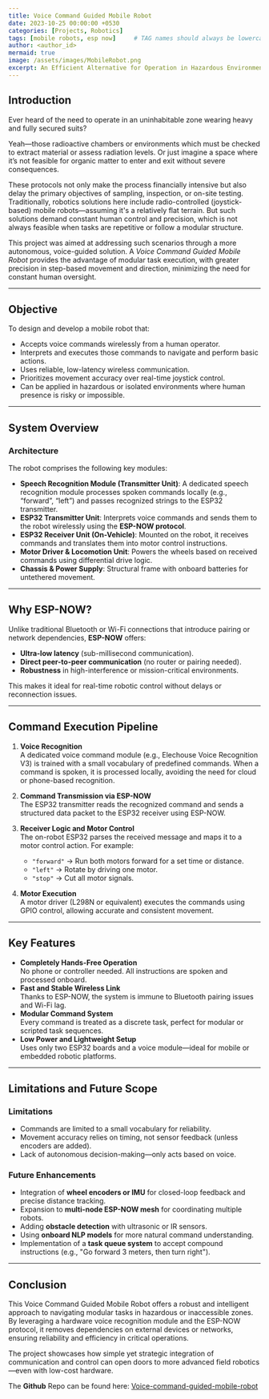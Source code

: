 ```yaml
---
title: Voice Command Guided Mobile Robot
date: 2023-10-25 00:00:00 +0530
categories: [Projects, Robotics]
tags: [mobile robots, esp now]     # TAG names should always be lowercase
author: <author_id>
mermaid: true
image: /assets/images/MobileRobot.png
excerpt: An Efficient Alternative for Operation in Hazardous Environments
---
```



## Introduction

Ever heard of the need to operate in an uninhabitable zone wearing heavy and fully secured suits?

Yeah—those radioactive chambers or environments which must be checked to extract material or assess radiation levels. Or just imagine a space where it’s not feasible for organic matter to enter and exit without severe consequences.

These protocols not only make the process financially intensive but also delay the primary objectives of sampling, inspection, or on-site testing. Traditionally, robotics solutions here include radio-controlled (joystick-based) mobile robots—assuming it's a relatively flat terrain. But such solutions demand constant human control and precision, which is not always feasible when tasks are repetitive or follow a modular structure.

This project was aimed at addressing such scenarios through a more autonomous, voice-guided solution. A *Voice Command Guided Mobile Robot* provides the advantage of modular task execution, with greater precision in step-based movement and direction, minimizing the need for constant human oversight.

---

## Objective

To design and develop a mobile robot that:


- Accepts voice commands wirelessly from a human operator.
- Interprets and executes those commands to navigate and perform basic actions.
- Uses reliable, low-latency wireless communication.
- Prioritizes movement accuracy over real-time joystick control.
- Can be applied in hazardous or isolated environments where human presence is risky or impossible.

---

## System Overview

### Architecture

The robot comprises the following key modules:
- **Speech Recognition Module (Transmitter Unit)**: A dedicated speech recognition module processes spoken commands locally (e.g., “forward”, “left”) and passes recognized strings to the ESP32 transmitter.
- **ESP32 Transmitter Unit**: Interprets voice commands and sends them to the robot wirelessly using the **ESP-NOW protocol**.
- **ESP32 Receiver Unit (On-Vehicle)**: Mounted on the robot, it receives commands and translates them into motor control instructions.
- **Motor Driver & Locomotion Unit**: Powers the wheels based on received commands using differential drive logic.
- **Chassis & Power Supply**: Structural frame with onboard batteries for untethered movement.

---

## Why ESP-NOW?

Unlike traditional Bluetooth or Wi-Fi connections that introduce pairing or network dependencies, **ESP-NOW** offers:

- **Ultra-low latency** (sub-millisecond communication).
- **Direct peer-to-peer communication** (no router or pairing needed).
- **Robustness** in high-interference or mission-critical environments.

This makes it ideal for real-time robotic control without delays or reconnection issues.

---

## Command Execution Pipeline

1. **Voice Recognition**  
   A dedicated voice command module (e.g., Elechouse Voice Recognition V3) is trained with a small vocabulary of predefined commands. When a command is spoken, it is processed locally, avoiding the need for cloud or phone-based recognition.

2. **Command Transmission via ESP-NOW**  
   The ESP32 transmitter reads the recognized command and sends a structured data packet to the ESP32 receiver using ESP-NOW.

3. **Receiver Logic and Motor Control**  
   The on-robot ESP32 parses the received message and maps it to a motor control action. For example:
   - `"forward"` → Run both motors forward for a set time or distance.
   - `"left"` → Rotate by driving one motor.
   - `"stop"` → Cut all motor signals.

4. **Motor Execution**  
   A motor driver (L298N or equivalent) executes the commands using GPIO control, allowing accurate and consistent movement.

---

## Key Features

- **Completely Hands-Free Operation**  
  No phone or controller needed. All instructions are spoken and processed onboard.
- **Fast and Stable Wireless Link**  
  Thanks to ESP-NOW, the system is immune to Bluetooth pairing issues and Wi-Fi lag.
- **Modular Command System**  
  Every command is treated as a discrete task, perfect for modular or scripted task sequences.
- **Low Power and Lightweight Setup**  
  Uses only two ESP32 boards and a voice module—ideal for mobile or embedded robotic platforms.

---

## Limitations and Future Scope

### Limitations

- Commands are limited to a small vocabulary for reliability.
- Movement accuracy relies on timing, not sensor feedback (unless encoders are added).
- Lack of autonomous decision-making—only acts based on voice.

### Future Enhancements

- Integration of **wheel encoders or IMU** for closed-loop feedback and precise distance tracking.
- Expansion to **multi-node ESP-NOW mesh** for coordinating multiple robots.
- Adding **obstacle detection** with ultrasonic or IR sensors.
- Using **onboard NLP models** for more natural command understanding.
- Implementation of a **task queue system** to accept compound instructions (e.g., "Go forward 3 meters, then turn right").

---

## Conclusion

This Voice Command Guided Mobile Robot offers a robust and intelligent approach to navigating modular tasks in hazardous or inaccessible zones. By leveraging a hardware voice recognition module and the ESP-NOW protocol, it removes dependencies on external devices or networks, ensuring reliability and efficiency in critical operations.

The project showcases how simple yet strategic integration of communication and control can open doors to more advanced field robotics—even with low-cost hardware.

The **Github** Repo can be found here: [Voice-command-guided-mobile-robot](https://github.com/Nandostream11/Thrusterx-Command_Guided_Mobile_Robot) 